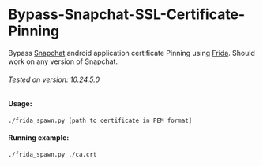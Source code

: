 # Bypass-Snapchat-SSL-Certificate-Pinning
Bypass [Snapchat](https://play.google.com/store/apps/details?id=com.snapchat.android) android application certificate Pinning using [Frida](https://www.frida.re/docs/home/). Should work on any version of Snapchat.

###### Tested on version: 10.24.5.0

#### Usage:
```
./frida_spawn.py [path to certificate in PEM format]
```

#### Running example:
```
./frida_spawn.py ./ca.crt
```
